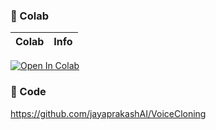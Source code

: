 
### 🦒 Colab

| Colab | Info
| --- | --- |
[![Open In Colab](https://colab.research.google.com/assets/colab-badge.svg)](https://colab.research.google.com/github/jayaprakashAI/VoiceCloning-colab/blob/main/jayaprakashAIVoice.ipynb) 

### 🧬 Code
https://github.com/jayaprakashAI/VoiceCloning

